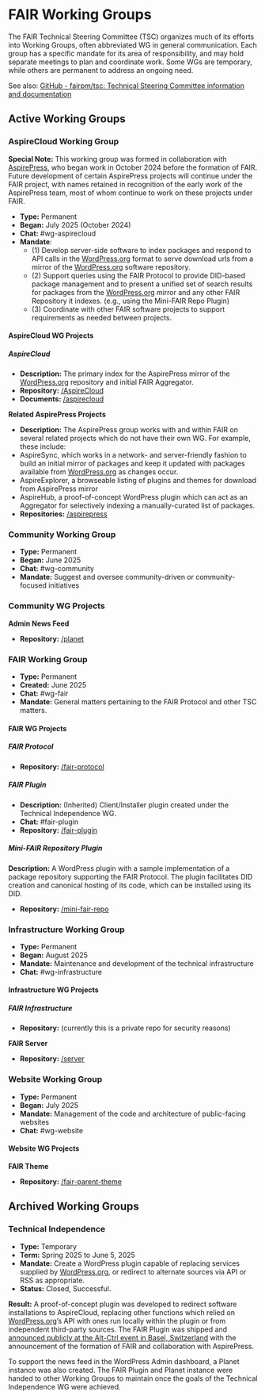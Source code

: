 # FAIR Working Groups

The FAIR Technical Steering Committee (TSC) organizes much of its efforts into Working Groups, often abbreviated WG in general communication. Each group has a specific mandate for its area of responsibility, and may hold separate meetings to plan and coordinate work. Some WGs are temporary, while others are permanent to address an ongoing need.

See also: [GitHub \- fairpm/tsc: Technical Steering Committee information and documentation](https://github.com/fairpm/tsc) 

## **Active Working Groups**

### **AspireCloud Working Group**

**Special Note:** This working group was formed in collaboration with [AspirePress](https://aspirepress.org), who began work in October 2024 before the formation of FAIR. Future development of certain AspirePress projects will continue under the FAIR project, with names retained in recognition of the early work of the AspirePress team, most of whom continue to work on these projects under FAIR.

* **Type:** Permanent  
* **Began:** July 2025 (October 2024\)  
* **Chat:** \#wg-aspirecloud  
* **Mandate**:  
  * (1) Develop server-side software to index packages and respond to API calls in the [WordPress.org](http://wordpress.org) format to serve download urls from a mirror of the [WordPress.org](http://wordpress.org) software repository.  
  * (2) Support queries using the FAIR Protocol to provide DID-based package management and to present a unified set of search results for packages from the [WordPress.org](http://wordpress.org) mirror and any other FAIR Repository it indexes. (e.g., using the Mini-FAIR Repo Plugin)  
  * (3) Coordinate with other FAIR software projects to support requirements as needed between projects.

#### **AspireCloud WG Projects**

##### **AspireCloud**

* **Description:** The primary index for the AspirePress mirror of the [WordPress.org](http://wordpress.org) repository and initial FAIR Aggregator.  
* **Repository:** [/AspireCloud](https://github.com/aspirepress/AspireCloud)  
* **Documents:** [/aspirecloud](https://github.com/fairpm/aspirecloud)

**Related AspirePress Projects**

* **Description:** The AspirePress group works with and within FAIR on several related projects which do not have their own WG. For example, these include:  
* AspireSync, which works in a network- and server-friendly fashion to build an initial mirror of packages and keep it updated with packages available from [WordPress.org](http://wordpress.org) as changes occur.  
* AspireExplorer, a browseable listing of plugins and themes for download from AspirePress mirror  
* AspireHub, a proof-of-concept WordPress plugin which can act as an Aggregator for selectively indexing a manually-curated list of packages.  
* **Repositories:** [/aspirepress](https://github.com/aspirepress)

### **Community Working Group**

* **Type:** Permanent  
* **Began:** June 2025  
* **Chat:** \#wg-community  
* **Mandate:** Suggest and oversee community-driven or community-focused initiatives

### **Community WG Projects**

**Admin News Feed**

* **Repository:** [/planet](https://github.com/fairpm/planet)

### **FAIR Working Group**

* **Type:** Permanent  
* **Created:** June 2025  
* **Chat:** \#wg-fair  
* **Mandate:** General matters pertaining to the FAIR Protocol and other TSC matters.

#### **FAIR WG Projects**

##### **FAIR Protocol**

* **Repository:** [/fair-protocol](https://github.com/fairpm/fair-protocol)

##### **FAIR Plugin**

* **Description:** (Inherited) Client/Installer plugin created under the Technical Independence WG.  
* **Chat:** \#fair-plugin  
* **Repository:** [/fair-plugin](https://github.com/fairpm/fair-plugin)

##### **Mini-FAIR Repository Plugin**

**Description:** A WordPress plugin with a sample implementation of a package repository supporting the FAIR Protocol. The plugin facilitates DID creation and canonical hosting of its code, which can be installed using its DID.

* **Repository:** [/mini-fair-repo](https://github.com/fairpm/mini-fair-repo)

### **Infrastructure Working Group**

* **Type:** Permanent  
* **Began:** August 2025  
* **Mandate:** Maintenance and development of the technical infrastructure  
* **Chat:** \#wg-infrastructure

#### **Infrastructure WG Projects**

##### **FAIR Infrastructure**

* **Repository:** (currently this is a private repo for security reasons)

**FAIR Server**

* **Repository:** [/server](https://github.com/fairpm/server)

### **Website Working Group**

* **Type:** Permanent  
* **Began:** July 2025  
* **Mandate:** Management of the code and architecture of public-facing websites  
* **Chat:** \#wg-website

#### **Website WG Projects**

**FAIR Theme**

* **Repository:** [/fair-parent-theme](https://github.com/fairpm/fair-parent-theme)

## **Archived Working Groups**

### **Technical Independence**

* **Type:** Temporary  
* **Term:** Spring 2025 to June 5, 2025  
* **Mandate:** Create a WordPress plugin capable of replacing services supplied by [WordPress.org](http://wordpress.org), or redirect to alternate sources via API or RSS as appropriate.  
* **Status:** Closed, Successful.

**Result:** A proof-of-concept plugin was developed to redirect software installations to AspireCloud, replacing other functions which relied on [WordPress.org](http://wordpress.org)’s API with ones run locally within the plugin or from independent third-party sources. The FAIR Plugin was shipped and [announced publicly at the Alt-Ctrl event in Basel, Switzerland](https://www.youtube.com/watch?v=owH0xMGsuCw) with the announcement of the formation of FAIR and collaboration with AspirePress.

To support the news feed in the WordPress Admin dashboard, a Planet instance was also created. The FAIR Plugin and Planet instance were handed to other Working Groups to maintain once the goals of the Technical Independence WG were achieved.

